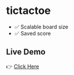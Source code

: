# tictactoe
- ✅ Scalable board size
- ✅ Saved score

## Live Demo
👉 [Click Here](https://tictactoetic.vercel.app/)
